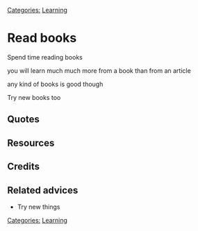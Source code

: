 [Categories:](../Categories/index.md) [Learning](../Categories/Learning.md)
# Read books

Spend time reading books

you will learn much much more from a book than from an article

any kind of books is good though

Try new books too


## Quotes

## Resources

## Credits

## Related advices

- Try new things

[Categories:](../Categories/index.md) [Learning](../Categories/Learning.md)
